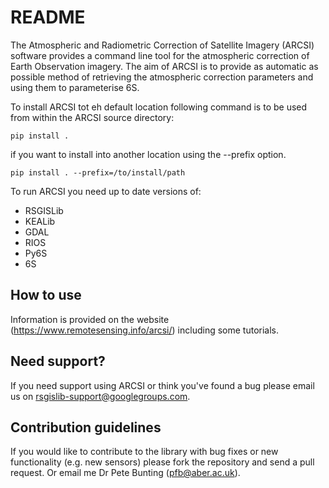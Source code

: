 # README #

The Atmospheric and Radiometric Correction of Satellite Imagery (ARCSI) software provides a command line tool for the atmospheric correction of Earth Observation imagery. The aim of ARCSI is to provide as automatic as possible method of retrieving the atmospheric correction parameters and using them to parameterise 6S.

To install ARCSI tot eh default location following command is to be used from within the ARCSI source directory:

``
pip install .
``


if you want to install into another location using the --prefix option.

``
pip install . --prefix=/to/install/path
``


To run ARCSI you need up to date versions of:

* RSGISLib
* KEALib
* GDAL
* RIOS 
* Py6S
* 6S

## How to use ##

Information is provided on the website (https://www.remotesensing.info/arcsi/) including some tutorials.

## Need support? ##

If you need support using ARCSI or think you've found a bug please email us on rsgislib-support@googlegroups.com.

## Contribution guidelines ##

If you would like to contribute to the library with bug fixes or new functionality (e.g. new sensors) please fork the repository and send a pull request. Or email me Dr Pete Bunting (pfb@aber.ac.uk). 

